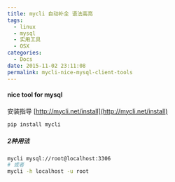 ```yaml
---
title: mycli 自动补全 语法高亮
tags:
  - linux
  - mysql
  - 实用工具
  - OSX
categories:
  - Docs
date: 2015-11-02 23:11:08
permalink: mycli-nice-mysql-client-tools
---
```


#### nice tool for mysql
安装指导
[http://mycli.net/install](http://mycli.net/install)
``` bash
pip install mycli
```

##### 2种用法

``` bash
mycli mysql://root@localhost:3306
# 或者
mycli -h localhost -u root
```
